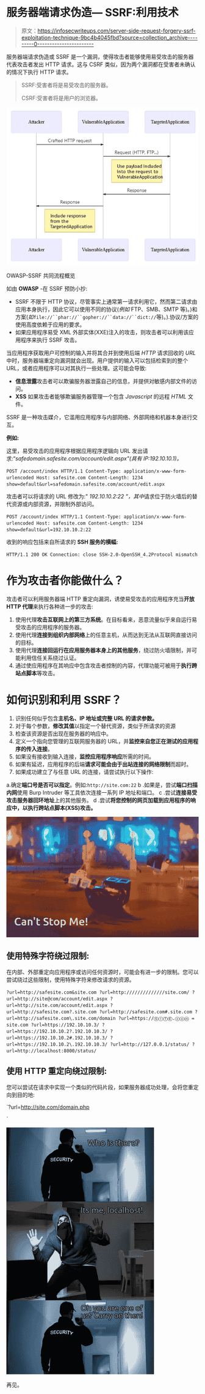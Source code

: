 # 服务器端请求伪造— SSRF:利用技术

> 原文：<https://infosecwriteups.com/server-side-request-forgery-ssrf-exploitation-technique-9bc4b4045fbd?source=collection_archive---------0----------------------->

服务器端请求伪造或 SSRF 是一个漏洞，使得攻击者能够使用易受攻击的服务器代表攻击者发出 HTTP 请求。这与 CSRF 类似，因为两个漏洞都在受害者未确认的情况下执行 HTTP 请求。

> SSRF:受害者将是易受攻击的服务器。
> 
> CSRF:受害者将是用户的浏览器。

![](img/7f035b2461b57ec01a0f9b5ab0222f47.png)

OWASP-SSRF 共同流程概览

如由 **OWASP** -在 SSRF 预防小抄:

*   SSRF 不限于 HTTP 协议，尽管事实上通常第一请求利用它，然而第二请求由应用本身执行，因此它可以使用不同的协议(*例如* FTP、SMB、SMTP 等)。)和方案(*如*`file://``phar://``gopher://``data://``dict://`等)。).协议/方案的使用高度依赖于应用的要求。
*   如果应用程序易受 XML 外部实体(XXE)注入的攻击，则攻击者可以利用该应用程序来执行 SSRF 攻击。

当应用程序获取用户可控制的输入并将其合并到使用后端 *HTTP* 请求回收的 *URL* 中时，服务器端重定向漏洞就会出现。用户提供的输入可以包括检索到的整个 URL，或者应用程序可以对其执行一些处理。这可能会导致:

*   **信息泄露**攻击者可以欺骗服务器泄露自己的信息，并提供对敏感内部文件的访问。
*   **XSS** 如果攻击者能够欺骗服务器管理一个包含 *Javascript* 的远程 *HTML* 文件。

SSRF 是一种攻击媒介，它滥用应用程序与内部网络、外部网络和机器本身进行交互。

**例如:**

这里，易受攻击的应用程序根据应用程序逻辑向 URL 发出请求:“*safedomain.safesite.com/account/edit.aspx"(具有 IP:192.10.10.1)。*

`POST /account/index HTTP/1.1
Content-Type: application/x-www-form-urlencoded
Host: safesite.com
Content-Length: 1234
show=default&url=safedomain.safesite.com/account/edit.aspx`

攻击者可以将请求的 URL 修改为:" *192.10.10.2:22 "，其中*请求位于防火墙后的替代资源或内部资源，并限制外部访问。

`POST /account/index HTTP/1.1
Content-Type: application/x-www-form-urlencoded
Host: safesite.com
Content-Length: 1234
show=default&url=192.10.10.2:22`

收到的响应包括来自所请求的 **SSH 服务的横幅:**

`HTTP/1.1 200 OK
Connection: close
SSH-2.0-OpenSSH_4.2Protocol mismatch`

# 作为攻击者你能做什么？

攻击者可以利用服务器端 HTTP 重定向漏洞，诱使易受攻击的应用程序充当**开放 HTTP 代理**来执行各种进一步的攻击:

1.  使用代理**攻击互联网上的第三方系统**。在目标看来，恶意流量似乎来自运行易受攻击的应用程序的服务器。
2.  使用代理**连接到组织内部网络**上的任意主机，从而达到无法从互联网直接访问的目标。
3.  使用代理**连接回运行在应用服务器本身上的其他服务**，绕过防火墙限制，并可能利用信任关系绕过认证。
4.  通过使应用程序在其响应中包含攻击者控制的内容，代理功能可被用于**执行跨站点脚本**等攻击。

# 如何识别和利用 SSRF？

1.  识别任何似乎包含**主机名、IP 地址或完整 URL 的请求参数。**
2.  对于每个参数，**修改其值**以指定一个替代资源，类似于所请求的资源
3.  检查该资源是否出现在服务器的响应中。
4.  定义一个指向您管理的互联网服务器的 URL，并**监控来自您正在测试的应用程序的传入连接**。
5.  如果没有接收到输入连接，**监控应用程序响应**所需的时间。
6.  如果有延迟，应用程序的后端**请求可能会由于出站连接的网络限制**而超时。
7.  如果成功建立了与任意 URL 的连接，请尝试执行以下操作:

a.确定**端口号是否可以指定**。例如:`http://site.com:22`
b .如果是，尝试**端口扫描内网**使用 Burp Intruder 等工具依次连接一系列 IP 地址和端口。
c .尝试**连接易受攻击服务器回环地址**上的其他服务。
d .尝试**将您控制的网页加载到应用程序的响应中，以执行跨站点脚本(XSS)攻击。**

![](img/3da7e072871d81774b0495cd431aabc9.png)

## **使用特殊字符绕过限制:**

在内部、外部重定向应用程序或访问任何资源时，可能会有进一步的限制。您可以尝试绕过这些限制，使用特殊字符来修改请求的资源。

`?url=http://safesite.com&site.com
?url=http://////////////site.com/
?url=http://site@com/account/edit.aspx
?url=http://site.com/account/edit.aspx
?url=http://safesite.com?.site.com
?url=http://safesite.com#.site.com
?url=http://safesite.com\.site.com/domain
?url=https://ⓈⒾⓉⒺ.ⓒⓞⓜ = site.com
?url=https://192.10.10.3/
?url=https://192.10.10.2?.192.10.10.3/
?url=https://192.10.10.2#.192.10.10.3/
?url=https://192.10.10.2\.192.10.10.3/
?url=http://127.0.0.1/status/
?url=http://localhost:8000/status/`

## **使用 HTTP 重定向绕过限制:**

您可以尝试在请求中实现一个类似的代码片段，如果服务器成功处理，会将您重定向到目的地:

`?url=http://site.com/domain.php
<?php
header(‘Location: http://127.0.0.1:8080/status');
?>`

![](img/8a13cbef6fd4ab7d8afe136d60500741.png)

再见。